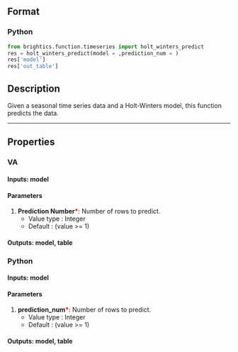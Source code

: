 ## Format
### Python
```python
from brightics.function.timeseries import holt_winters_predict
res = holt_winters_predict(model = ,prediction_num = )
res['model']
res['out_table']
```

## Description
Given a seasonal time series data and a Holt-Winters model, this function predicts the data.

---

## Properties
### VA
#### Inputs: model

#### Parameters
1. **Prediction Number**<b style="color:red">*</b>: Number of rows to predict.
   - Value type : Integer
   - Default : (value >= 1)

#### Outputs: model, table

### Python
#### Inputs: model

#### Parameters
1. **prediction_num**<b style="color:red">*</b>: Number of rows to predict.
   - Value type : Integer
   - Default : (value >= 1)

#### Outputs: model, table

